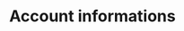 ---
title: Account informations
slug: customer
excerpt: Manage your personal info and security settings
sections: Getting started, Security, Tools
order: 01
---
